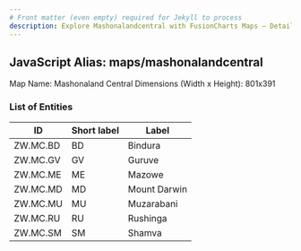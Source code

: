 ```yaml
---
# Front matter (even empty) required for Jekyll to process
description: Explore Mashonalandcentral with FusionCharts Maps – Detailed features for seamless integration. Try now & enhance your data visualization today! 
---
```


## JavaScript Alias: maps/mashonalandcentral

Map Name: Mashonaland Central
Dimensions (Width x Height): 801x391





### List of Entities

ID | Short label | Label
---|---|---|
ZW.MC.BD|BD|Bindura
ZW.MC.GV|GV|Guruve
ZW.MC.ME|ME|Mazowe
ZW.MC.MD|MD|Mount Darwin
ZW.MC.MU|MU|Muzarabani
ZW.MC.RU|RU|Rushinga
ZW.MC.SM|SM|Shamva